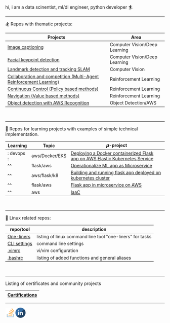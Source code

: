 hi, i am a data scinentist, ml/dl engineer, python developer 🏄


---
🏂 Repos with thematic projects: 

| Projects                                                                                                                                 | Area                          |
|------------------------------------------------------------------------------------------------------------------------------------------|-------------------------------|
| [Image captioning](https://github.com/bkocis/CVND_Pr_2_Image_captioning)                                                                 | Computer Vision/Deep Learning |
| [Facial keypoint detection](https://github.com/bkocis/CVND_Pr_1_Facial_Keypoint_Detection)                                               | Computer Vision/Deep Learning |
| [Landmark detection and tracking SLAM](https://github.com/bkocis/CVND_Pr_3_Landmark_detection_and_tracking_SLAM)                         | Computer Vision               |
| [Collaboration and competition (Multi-Agent Reinforcement Learning)](https://github.com/bkocis/DRLND_Pr_3_Collaboration_and_Competition) | Reinforcement Learning        |
| [Continuous Control (Policy based methods)](https://github.com/bkocis/DRLND_Pr_2_Continuous_Control)                                     | Reinforcement Learning        |
| [Navigation (Value based methods)](https://github.com/bkocis/DRLND_Pr_1_Navigation)                                                      | Reinforcement Learning        |
| [Object detection with AWS Recognition](https://github.com/bkocis/bertelsmann-dsml-group-projects)                                       | Object Detection/AWS          |

<br>

---
🎠 Repos for learning projects with examples of simple technical implementation.

| Learning   | Topic          | 𝝁-project                                                                                                                            |
|------------|----------------|--------------------------------------------------------------------------------------------------------------------------------------|
| : devops : | aws/Docker/EKS | [Deploying a Docker containerized Flask app on AWS Elastic Kubernetes Service](https://github.com/bkocis/CloudDevOps-ND-Capstone)    |
| ^^         | flask/aws      | [Operationalize ML app as Microservice](https://github.com/bkocis/CloudDevOps-ND-Operationalize-ML-Microservice)                     |
| ^^         | aws/flask/k8   | [Building and running flask app deployed on kubernetes cluster](https://github.com/bkocis/cloud-miniproject-01/tree/test-kubernetes) |
| ^^         | flask/aws      | [Flask app in microservice on AWS](https://github.com/bkocis/CloudDevOps-ND-Microservices-AWS)                                       |
| ^^         | aws            | [IaaC](https://github.com/bkocis/CloudDevOps-ND-Infrastructure-as-code)                                                              |

<br>

---
🐧 Linux related repos:

| repo/tool                                                        | description                                               |
|------------------------------------------------------------------|-----------------------------------------------------------|
| [One-liners](https://github.com/bkocis/one-liners)               | listing of linux command line tool "one-liners" for tasks |
| [CLI settings](https://github.com/bkocis/dotfiles)               | command line settings                                     |
| [.vimrc](https://github.com/bkocis/dotfiles/blob/master/vimrc)   | vi/vim configuration                                      |
| [.bashrc](https://github.com/bkocis/dotfiles/blob/master/bashrc) | listing of added functions and general aliases            |

<br>

-------

Listing of certificates and community projects 

| [Cartifications](https://github.com/bkocis/certificates) |
|----------------------------------------------------------|

____

<p>
    <a href="https://www.linkedin.com/in/balazkocis/" target="blank"><img align="left" src="https://github.com/bkocis/bkocis/blob/e0f5587355d975309399bcfeb37fe0fb40d762f5/.readme/icons/stackoverflow.png" alt="me LinkedIn" height="32" width="32" /></a>
    <a href="https://stackoverflow.com/users/2269826/b-kocis" target="blank"><img align="left" src="https://github.com/bkocis/bkocis/blob/e0f5587355d975309399bcfeb37fe0fb40d762f5/.readme/icons/linkedin.png" alt="me on stackoverflow" height="32" width="32" /></a>
</p>